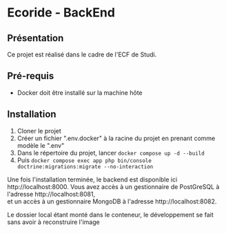 # Ecoride - BackEnd

## Présentation
Ce projet est réalisé dans le cadre de l'ECF de Studi.

## Pré-requis
* Docker doit être installé sur la machine hôte

## Installation
1. Cloner le projet
2. Créer un fichier ".env.docker" à la racine du projet en prenant comme modèle le ".env"
3. Dans le répertoire du projet, lancer `docker compose up -d --build`
4. Puis `docker compose exec app php bin/console doctrine:migrations:migrate --no-interaction`


Une fois l'installation terminée, le backend est disponible ici http://localhost:8000.
Vous avez accès à un gestionnaire de PostGreSQL à l'adresse http://localhost:8081,  
et un accès à un gestionnaire MongoDB à l'adresse http://localhost:8082. 

Le dossier local étant monté dans le conteneur, le développement se fait sans avoir à reconstruire l'image
